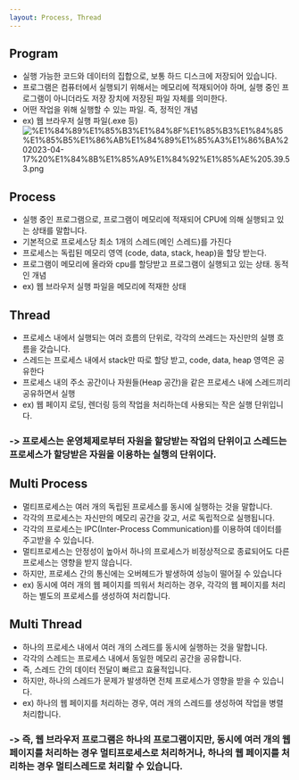 ```yaml
---
layout: Process, Thread
---
```


## Program
- 실행 가능한 코드와 데이터의 집합으로, 보통 하드 디스크에 저장되어 있습니다.
- 프로그램은 컴퓨터에서 실행되기 위해서는 메모리에 적재되어야 하며, 실행 중인 프로그램이 아니더라도 저장 장치에 저장된 파일 자체를 의미한다.
- 어떤 작업을 위해 실행할 수 있는 파일. 즉, 정적인 개념
- ex) 웹 브라우저 실행 파일(.exe 등)
![%E1%84%89%E1%85%B3%E1%84%8F%E1%85%B3%E1%84%85%E1%85%B5%E1%86%AB%E1%84%89%E1%85%A3%E1%86%BA%202023-04-17%20%E1%84%8B%E1%85%A9%E1%84%92%E1%85%AE%205.39.53.png](attachment:%E1%84%89%E1%85%B3%E1%84%8F%E1%85%B3%E1%84%85%E1%85%B5%E1%86%AB%E1%84%89%E1%85%A3%E1%86%BA%202023-04-17%20%E1%84%8B%E1%85%A9%E1%84%92%E1%85%AE%205.39.53.png)
## Process
- 실행 중인 프로그램으로, 프로그램이 메모리에 적재되어 CPU에 의해 실행되고 있는 상태를 말합니다.
- 기본적으로 프로세스당 최소 1개의 스레드(메인 스레드)를 가진다
- 프로세스는 독립된 메모리 영역 (code, data, stack, heap)을 할당 받는다.
- 프로그램이 메모리에 올라와 cpu를 할당받고 프로그램이 실행되고 있는 상태. 동적인 개념
- ex) 웹 브라우저 실행 파일을 메모리에 적재한 상태

## Thread
- 프로세스 내에서 실행되는 여러 흐름의 단위로, 각각의 쓰레드는 자신만의 실행 흐름을 갖습니다.
- 스레드는 프로세스 내에서 stack만 따로 할당 받고, code, data, heap 영역은 공유한다
- 프로세스 내의 주소 공간이나 자원들(Heap 공간)을 같은 프로세스 내에 스레드끼리 공유하면서 실행
- ex)  웹 페이지 로딩, 렌더링 등의 작업을 처리하는데 사용되는 작은 실행 단위입니다.

### -> 프로세스는 운영체제로부터 자원을 할당받는 작업의 단위이고 스레드는 프로세스가 할당받은 자원을 이용하는 실행의 단위이다.

## Multi Process
- 멀티프로세스는 여러 개의 독립된 프로세스를 동시에 실행하는 것을 말합니다.
- 각각의 프로세스는 자신만의 메모리 공간을 갖고, 서로 독립적으로 실행됩니다.
- 각각의 프로세스는 IPC(Inter-Process Communication)를 이용하여 데이터를 주고받을 수 있습니다.
- 멀티프로세스는 안정성이 높아서 하나의 프로세스가 비정상적으로 종료되어도 다른 프로세스는 영향을 받지 않습니다.
- 하지만, 프로세스 간의 통신에는 오버헤드가 발생하여 성능이 떨어질 수 있습니다
- ex) 동시에 여러 개의 웹 페이지를 띄워서 처리하는 경우, 각각의 웹 페이지를 처리하는 별도의 프로세스를 생성하여 처리합니다.

## Multi Thread
- 하나의 프로세스 내에서 여러 개의 스레드를 동시에 실행하는 것을 말합니다.
- 각각의 스레드는 프로세스 내에서 동일한 메모리 공간을 공유합니다.
- 즉, 스레드 간의 데이터 전달이 빠르고 효율적입니다.
- 하지만, 하나의 스레드가 문제가 발생하면 전체 프로세스가 영향을 받을 수 있습니다.
- ex) 하나의 웹 페이지를 처리하는 경우, 여러 개의 스레드를 생성하여 작업을 병렬 처리합니다.

### -> 즉, 웹 브라우저 프로그램은 하나의 프로그램이지만, 동시에 여러 개의 웹 페이지를 처리하는 경우 멀티프로세스로 처리하거나, 하나의 웹 페이지를 처리하는 경우 멀티스레드로 처리할 수 있습니다.
